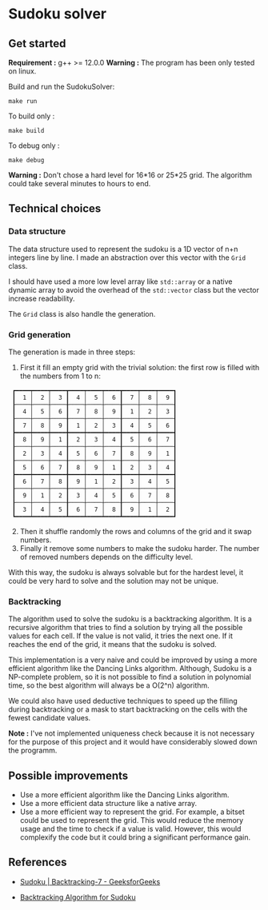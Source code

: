 # Sudoku solver

## Get started

**Requirement :** g++ >= 12.0.0
**Warning :** The program has been only tested on linux.

Build and run the SudokuSolver:

```shell
make run
```

To build only :

```shell
make build
```

To debug only :

```shell
make debug
```

**Warning :** Don't chose a hard level for 16\*16 or 25\*25 grid. The algorithm could take several minutes to hours to end.

## Technical choices

### Data structure

The data structure used to represent the sudoku is a 1D vector of n+n integers line by line. I made an abstraction over this vector with the `Grid` class.

I should have used a more low level array like `std::array` or a native dynamic array to avoid the overhead of the `std::vector` class but the vector increase readability.

The `Grid` class is also handle the generation.

### Grid generation

The generation is made in three steps:

1. First it fill an empty grid with the trivial solution: the first row is filled with the numbers from 1 to n:

```
 ┏━━━━┯━━━━┯━━━━┳━━━━┯━━━━┯━━━━┳━━━━┯━━━━┯━━━━┓
 ┃  1 │  2 │  3 ┃  4 │  5 │  6 ┃  7 │  8 │  9 ┃
 ┠────┼────┼────╂────┼────┼────╂────┼────┼────┨
 ┃  4 │  5 │  6 ┃  7 │  8 │  9 ┃  1 │  2 │  3 ┃
 ┠────┼────┼────╂────┼────┼────╂────┼────┼────┨
 ┃  7 │  8 │  9 ┃  1 │  2 │  3 ┃  4 │  5 │  6 ┃
 ┣━━━━┿━━━━┿━━━━╋━━━━┿━━━━┿━━━━╋━━━━┿━━━━┿━━━━┫
 ┃  8 │  9 │  1 ┃  2 │  3 │  4 ┃  5 │  6 │  7 ┃
 ┠────┼────┼────╂────┼────┼────╂────┼────┼────┨
 ┃  2 │  3 │  4 ┃  5 │  6 │  7 ┃  8 │  9 │  1 ┃
 ┠────┼────┼────╂────┼────┼────╂────┼────┼────┨
 ┃  5 │  6 │  7 ┃  8 │  9 │  1 ┃  2 │  3 │  4 ┃
 ┣━━━━┿━━━━┿━━━━╋━━━━┿━━━━┿━━━━╋━━━━┿━━━━┿━━━━┫
 ┃  6 │  7 │  8 ┃  9 │  1 │  2 ┃  3 │  4 │  5 ┃
 ┠────┼────┼────╂────┼────┼────╂────┼────┼────┨
 ┃  9 │  1 │  2 ┃  3 │  4 │  5 ┃  6 │  7 │  8 ┃
 ┠────┼────┼────╂────┼────┼────╂────┼────┼────┨
 ┃  3 │  4 │  5 ┃  6 │  7 │  8 ┃  9 │  1 │  2 ┃
 ┗━━━━┷━━━━┷━━━━┻━━━━┷━━━━┷━━━━┻━━━━┷━━━━┷━━━━┛
```

2. Then it shuffle randomly the rows and columns of the grid and it swap numbers.
3. Finally it remove some numbers to make the sudoku harder. The number of removed numbers depends on the difficulty level.

With this way, the sudoku is always solvable but for the hardest level, it could be very hard to solve and the solution may not be unique.

### Backtracking

The algorithm used to solve the sudoku is a backtracking algorithm. It is a recursive algorithm that tries to find a solution by trying all the possible values for each cell. If the value is not valid, it tries the next one. If it reaches the end of the grid, it means that the sudoku is solved.

This implementation is a very naive and could be improved by using a more efficient algorithm like the Dancing Links algorithm.
Although, Sudoku is a NP-complete problem, so it is not possible to find a solution in polynomial time, so the best algorithm will always be a O(2^n) algorithm.

We could also have used deductive techniques to speed up the filling during backtracking or a mask to start backtracking on the cells with the fewest candidate values.

**Note :** I've not implemented uniqueness check because it is not necessary for the purpose of this project and it would have considerably slowed down the programm.

## Possible improvements

- Use a more efficient algorithm like the Dancing Links algorithm.
- Use a more efficient data structure like a native array.
- Use a more efficient way to represent the grid. For example, a bitset could be used to represent the grid. This would reduce the memory usage and the time to check if a value is valid. However, this would complexify the code but it could bring a significant performance gain.

## References

- [Sudoku | Backtracking-7 - GeeksforGeeks](https://www.geeksforgeeks.org/sudoku-backtracking-7/)

- [Backtracking Algorithm for Sudoku](https://iq.opengenus.org/backtracking-sudoku/)
